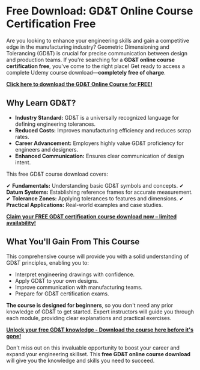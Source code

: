 # Free Download: GD&T Online Course Certification Free

Are you looking to enhance your engineering skills and gain a competitive edge in the manufacturing industry? Geometric Dimensioning and Tolerancing (GD&T) is crucial for precise communication between design and production teams. If you're searching for a **GD&T online course certification free**, you've come to the right place! Get ready to access a complete Udemy course download—**completely free of charge**.

[**Click here to download the GD&T Online Course for FREE!**](https://udemywork.com/gd-t-online-course-certification-free)

## Why Learn GD&T?

*   **Industry Standard:** GD&T is a universally recognized language for defining engineering tolerances.
*   **Reduced Costs:** Improves manufacturing efficiency and reduces scrap rates.
*   **Career Advancement:** Employers highly value GD&T proficiency for engineers and designers.
*   **Enhanced Communication:** Ensures clear communication of design intent.

This free GD&T course download covers:

✔ **Fundamentals:** Understanding basic GD&T symbols and concepts.
✔ **Datum Systems:** Establishing reference frames for accurate measurement.
✔ **Tolerance Zones:** Applying tolerances to features and dimensions.
✔ **Practical Applications:** Real-world examples and case studies.

[**Claim your FREE GD&T certification course download now – limited availability!**](https://udemywork.com/gd-t-online-course-certification-free)

## What You'll Gain From This Course

This comprehensive course will provide you with a solid understanding of GD&T principles, enabling you to:

*   Interpret engineering drawings with confidence.
*   Apply GD&T to your own designs.
*   Improve communication with manufacturing teams.
*   Prepare for GD&T certification exams.

**The course is designed for beginners**, so you don't need any prior knowledge of GD&T to get started. Expert instructors will guide you through each module, providing clear explanations and practical exercises.

[**Unlock your free GD&T knowledge - Download the course here before it's gone!**](https://udemywork.com/gd-t-online-course-certification-free)

Don't miss out on this invaluable opportunity to boost your career and expand your engineering skillset. This **free GD&T online course download** will give you the knowledge and skills you need to succeed.
